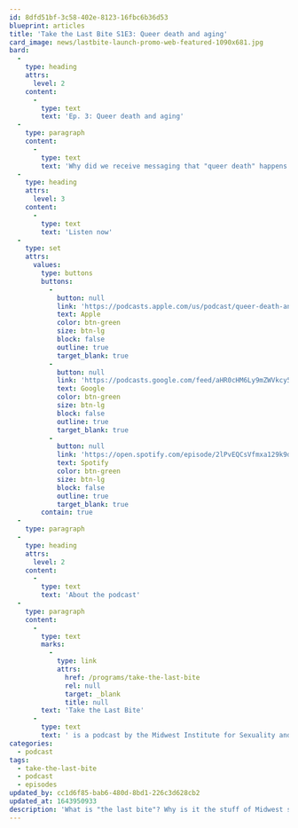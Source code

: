 ```yaml
---
id: 8dfd51bf-3c58-402e-8123-16fbc6b36d53
blueprint: articles
title: 'Take the Last Bite S1E3: Queer death and aging'
card_image: news/lastbite-launch-promo-web-featured-1090x681.jpg
bard:
  -
    type: heading
    attrs:
      level: 2
    content:
      -
        type: text
        text: 'Ep. 3: Queer death and aging'
  -
    type: paragraph
    content:
      -
        type: text
        text: 'Why did we receive messaging that "queer death" happens at age 30? Join us as we explore the sacredness of aging, delayed adolescence, and caring for our queer elders.'
  -
    type: heading
    attrs:
      level: 3
    content:
      -
        type: text
        text: 'Listen now'
  -
    type: set
    attrs:
      values:
        type: buttons
        buttons:
          -
            button: null
            link: 'https://podcasts.apple.com/us/podcast/queer-death-and-aging/id1582890778?i=1000536848730'
            text: Apple
            color: btn-green
            size: btn-lg
            block: false
            outline: true
            target_blank: true
          -
            button: null
            link: 'https://podcasts.google.com/feed/aHR0cHM6Ly9mZWVkcy50cmFuc2lzdG9yLmZtL3Rha2UtdGhlLWxhc3QtYml0ZQ/episode/MjA5YmM0YzAtMWM3MS00MjNmLWFlZmItNzA5ZDZhMjMwZWZk?sa=X&ved=0CAUQkfYCahcKEwjw4PauzqHzAhUAAAAAHQAAAAAQBA'
            text: Google
            color: btn-green
            size: btn-lg
            block: false
            outline: true
            target_blank: true
          -
            button: null
            link: 'https://open.spotify.com/episode/2lPvEQCsVfmxa129k9dsFk'
            text: Spotify
            color: btn-green
            size: btn-lg
            block: false
            outline: true
            target_blank: true
        contain: true
  -
    type: paragraph
  -
    type: heading
    attrs:
      level: 2
    content:
      -
        type: text
        text: 'About the podcast'
  -
    type: paragraph
    content:
      -
        type: text
        marks:
          -
            type: link
            attrs:
              href: /programs/take-the-last-bite
              rel: null
              target: _blank
              title: null
        text: 'Take the Last Bite'
      -
        type: text
        text: ' is a podcast by the Midwest Institute for Sexuality and Gender Diversity. It''s a direct counter to the Midwest Nice mentality— highlighting advocacy and activism by queer/trans communities in the Midwest region. Through each episode, we''re aiming to unearth the often disregarded and unacknowledged contributions of queer and trans folks to social change through interviews, casual conversations and reflections on Midwest queer time, space, and place. '
categories:
  - podcast
tags:
  - take-the-last-bite
  - podcast
  - episodes
updated_by: cc1d6f85-bab6-480d-8bd1-226c3d628cb2
updated_at: 1643950933
description: 'What is "the last bite"? Why is it the stuff of Midwest social nightmares? And how is it actually a barrier to organizing? Join us as we serve it and flip this whole buffet table. Meet some of our humans and get a preview of what''s on our radar.'
---
```

